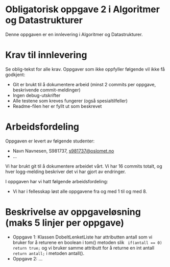 # Obligatorisk oppgave 2 i Algoritmer og Datastrukturer

Denne oppgaven er en innlevering i Algoritmer og Datastrukturer. 

# Krav til innlevering

Se oblig-tekst for alle krav. Oppgaver som ikke oppfyller følgende vil ikke få godkjent:

* Git er brukt til å dokumentere arbeid (minst 2 commits per oppgave, beskrivende commit-meldinger)	
* Ingen debug-utskrifter
* Alle testene som kreves fungerer (også spesialtilfeller)
* Readme-filen her er fyllt ut som beskrevet

# Arbeidsfordeling

Oppgaven er levert av følgende studenter:
* Navn Navnesen, S981737, s981737@oslomet.no
* ...

Vi har brukt git til å dokumentere arbeidet vårt. Vi har 16 commits totalt, og hver logg-melding beskriver det vi har gjort av endringer.

I oppgaven har vi hatt følgende arbeidsfordeling: 
* Vi har i fellesskap løst alle oppgavene fra og med 1 til og med 8. 

# Beskrivelse av oppgaveløsning (maks 5 linjer per oppgave)

* Oppgave 1: Klassen DobeltLenketListe har attributten antall som vi bruker for å returene en boolean i tom() metoden slik ` if(antall == 0) return true;`
    og vi bruker samme attributt for å returne en int antall `return antall;` i metoden antall().
* Oppgave 2: ...

